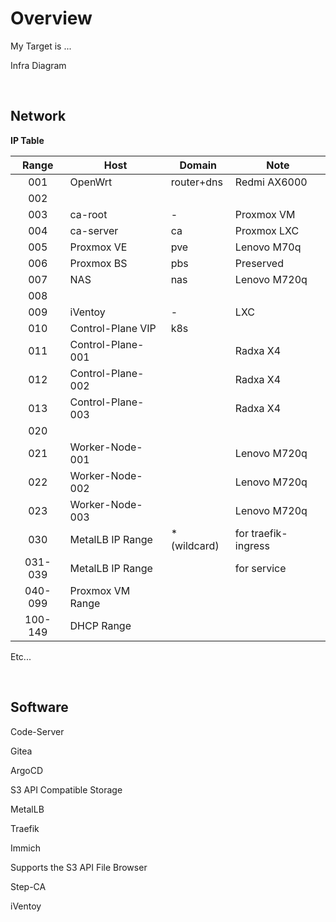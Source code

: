 # Overview

My Target is ...

Infra Diagram

&nbsp;

## Network

**IP Table**

|Range|Host|Domain|Note|
|:---:|---|---|---|
|001|OpenWrt|router+dns|Redmi AX6000|
|002||||
|003|ca-root|-|Proxmox VM|
|004|ca-server|ca|Proxmox LXC|
|005|Proxmox VE|pve|Lenovo M70q|
|006|Proxmox BS|pbs|Preserved|
|007|NAS|nas|Lenovo M720q|
|008||||
|009|iVentoy|-|LXC|
|010|Control-Plane VIP|k8s||
|011|Control-Plane-001||Radxa X4|
|012|Control-Plane-002||Radxa X4|
|013|Control-Plane-003||Radxa X4|
|020||||
|021|Worker-Node-001||Lenovo M720q|
|022|Worker-Node-002||Lenovo M720q|
|023|Worker-Node-003||Lenovo M720q|
|030|MetalLB IP Range|*(wildcard)|for traefik-ingress|
|031-039|MetalLB IP Range||for service|
|040-099|Proxmox VM Range|||
|100-149|DHCP Range|||

Etc...

&nbsp;

## Software

Code-Server

Gitea

ArgoCD

S3 API Compatible Storage

MetalLB

Traefik

Immich

Supports the S3 API File Browser

Step-CA

iVentoy

&nbsp;
